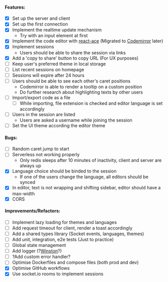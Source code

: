 #### Features:

- [x] Set up the server and client
- [x] Set up the first connection
- [x] Implement the realtime update mechanism
  - Try with an input element at first
- [x] Implement the code editor with [react-ace](https://securingsincity.github.io/react-ace/) (Migrated to [Codemirror](https://uiwjs.github.io/react-codemirror/) later)
- [x] Implement sessions
  - Users should be able to share the session via links
- [x] Add a 'copy to share' button to copy URL (For UX purposes)
- [ ] Keep user's preferred theme in local storage
- [ ] List recent sessions on homepage
- [ ] Sessions will expire after 24 hours
- [ ] Users should be able to see each other's caret positions
  - Codemirror is able to render a tooltip on a custom position
  - Do further research about highlighting texts by other users
- [ ] Import/export code as a file
  - [ ] While importing, file extension is checked and editor language is set accordingly
- [ ] Users in the session are listed
  - Users are asked a username while joining the session
- [ ] Set the UI theme according the editor theme

#### Bugs:

- [ ] Random caret jump to start
- [ ] Serverless not working properly
  - Only redis sleeps after 10 minutes of inactivity, client and server are always up
- [x] Language choice should be binded to the session
  - If one of the users change the language, all editors should be synced
- [x] In editor, text is not wrapping and shifting sidebar, editor should have a max-width
- [x] CORS

#### Improvements/Refactors:

- [ ] Implement lazy loading for themes and languages
- [ ] Add request timeout for client, render a toast accordingly
- [ ] Add a shared types library (Socket events, languages, themes)
- [ ] Add unit, integration, e2e tests (Just to practice)
- [ ] Global state management
- [ ] Add logger (?[Winston](https://github.com/winstonjs/winston)?)
- [ ] ?Add custom error handler?
- [ ] Optimise Dockerfiles and compose files (both prod and dev)
- [x] Optimise GitHub workflows
- [x] Use socket.io rooms to implement sessions
